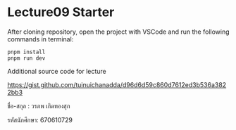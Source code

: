 # Lecture09 Starter

After cloning repository, open the project with VSCode and run the following commands in terminal:

```
pnpm install
pnpm run dev

```
Additional source code for lecture

https://gist.github.com/tuinuichanadda/d96d6d59c860d7612ed3b536a3822bb3


ชื่อ-สกุล : วรภพ เกิดทองสุก

รหัสนักศึกษา: 670610729
